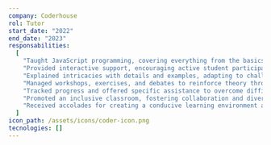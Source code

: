 ```yaml
---
company: Coderhouse
rol: Tutor
start_date: "2022"
end_date: "2023"
responsabilities:
  [
    "Taught JavaScript programming, covering everything from the basics.",
    "Provided interactive support, encouraging active student participation.",
    "Explained intricacies with details and examples, adapting to challenges, enhancing comprehension and problem-solving skills.",
    "Managed workshops, exercises, and debates to reinforce theory through practice.",
    "Tracked progress and offered specific assistance to overcome difficulties.",
    "Promoted an inclusive classroom, fostering collaboration and diversity.",
    "Received accolades for creating a conducive learning environment and teaching with clarity.",
  ]
icon_path: /assets/icons/coder-icon.png
tecnologies: []
---
```

